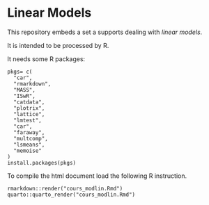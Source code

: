 # Linear Models

This repository embeds a set a supports dealing with *linear models*.

It is intended to be processed by R.

It needs some R packages: 

```
pkgs= c(
  "car",
  "rmarkdown",
  "MASS",
  "ISwR",
  "catdata",
  "plotrix",
  "lattice",
  "lmtest",
  "car",
  "faraway",
  "multcomp",
  "lsmeans",
  "memoise"
)
install.packages(pkgs)
```

To compile the html document load the following R instruction.

```
rmarkdown::render("cours_modlin.Rmd")
quarto::quarto_render("cours_modlin.Rmd") 
```
